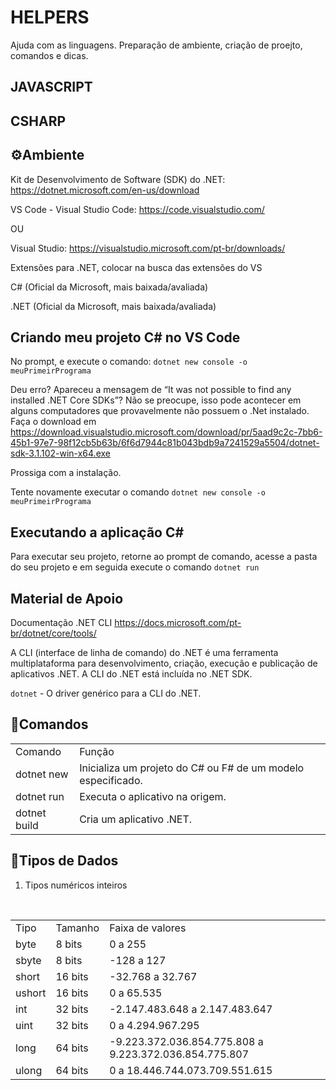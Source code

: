 # HELPERS
Ajuda com as linguagens. Preparação de ambiente, criação de proejto, comandos e dicas.

## JAVASCRIPT


## CSHARP

## ⚙️Ambiente 

Kit de Desenvolvimento de Software (SDK) do .NET: 
https://dotnet.microsoft.com/en-us/download

VS Code - Visual Studio Code: https://code.visualstudio.com/

OU 

Visual Studio: https://visualstudio.microsoft.com/pt-br/downloads/

Extensões para .NET, colocar na busca das extensões do VS

C# (Oficial da Microsoft, mais baixada/avaliada)

.NET (Oficial da Microsoft, mais baixada/avaliada)

## Criando meu projeto C# no VS Code
No prompt, e execute o comando: `dotnet new console -o meuPrimeirPrograma`

Deu erro? Apareceu a mensagem de “It was not possible to find any installed .NET Core SDKs”? Não se preocupe, isso pode acontecer em alguns computadores que provavelmente não possuem o .Net instalado. Faça o download em https://download.visualstudio.microsoft.com/download/pr/5aad9c2c-7bb6-45b1-97e7-98f12cb5b63b/6f6d7944c81b043bdb9a7241529a5504/dotnet-sdk-3.1.102-win-x64.exe

Prossiga com a instalação.

Tente novamente executar o comando `dotnet new console -o meuPrimeirPrograma`

## Executando a aplicação C#
Para executar seu projeto, retorne ao prompt de comando, acesse a pasta do seu projeto e em seguida execute o comando `dotnet run`

## Material de Apoio
Documentação .NET CLI https://docs.microsoft.com/pt-br/dotnet/core/tools/

A CLI (interface de linha de comando) do .NET é uma ferramenta multiplataforma para desenvolvimento, criação, execução e publicação de aplicativos .NET. A CLI do .NET está incluída no .NET SDK.

`dotnet` - O driver genérico para a CLI do .NET.

## 📄**Comandos**  
  
   <table>
   <tr>
   <td>Comando</td>
   <td>Função</td>
   </tr>
   <tr>
   <td>dotnet new</td>
   <td>Inicializa um projeto do C# ou F# de um modelo especificado.</td>
   </tr>
   <tr>
   <td>dotnet run</td>
   <td>Executa o aplicativo na origem.</td>
   </tr>
   <tr>
   <td>dotnet build</td>
   <td>	Cria um aplicativo .NET.</td>
   </tr>
   </table>

   ## 📄**Tipos de Dados**  
  
   1) Tipos numéricos inteiros
   <br>
   <table>
   <tr>
   <td>Tipo</td>
   <td>Tamanho</td>
   <td>Faixa de valores</td>
   </tr>
   <tr>
   <td>byte</td>
   <td>8 bits</td>
   <td>0 a 255</td> 
   </tr>
   <tr>
   <td>sbyte</td>
   <td>8 bits</td>
   <td>-128 a 127</td> 
   </tr>
   <tr>
   <td>short</td>
   <td>16 bits</td>
   <td>-32.768 a 32.767</td> 
   </tr>
   <tr>
   <td>ushort</td>
   <td>16 bits</td>
   <td>0 a 65.535</td> 
   </tr>
   <tr>
   <td>int</td>
   <td>32 bits</td>
   <td>-2.147.483.648 a 2.147.483.647</td> 
   </tr>
   <tr>
   <td>uint</td>
   <td>32 bits</td>
   <td>0 a 4.294.967.295</td> 
   </tr>
   <tr>
   <td>long</td>
   <td>64 bits</td>
   <td>-9.223.372.036.854.775.808 a 9.223.372.036.854.775.807</td> 
   </tr>
   <tr>
   <td>ulong</td>
   <td>64 bits</td>
   <td>0 a 18.446.744.073.709.551.615</td> 
   </tr>
   </table>